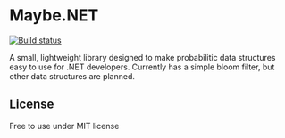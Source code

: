 # Maybe.NET
[![Build status](https://ci.appveyor.com/api/projects/status/vqsk4kisx1xogmeh?svg=true)](https://ci.appveyor.com/project/rmc00/maybe)

A small, lightweight library designed to make probabilitic data structures easy to use for .NET developers. Currently has a simple bloom filter, but other data structures are planned.

## License

Free to use under MIT license
